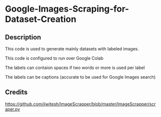 # Google-Images-Scraping-for-Dataset-Creation

## Description

This code is used to generate mainly datasets with labeled images.

This code is configured to run over Google Colab

The labels can contaion spaces if two words or more is used per label

The labels can be captions (accurate to be used for Google Images search) 

## Credits
https://github.com/jiwitesh/ImageScrapper/blob/master/ImageScrapper/scraper.py
